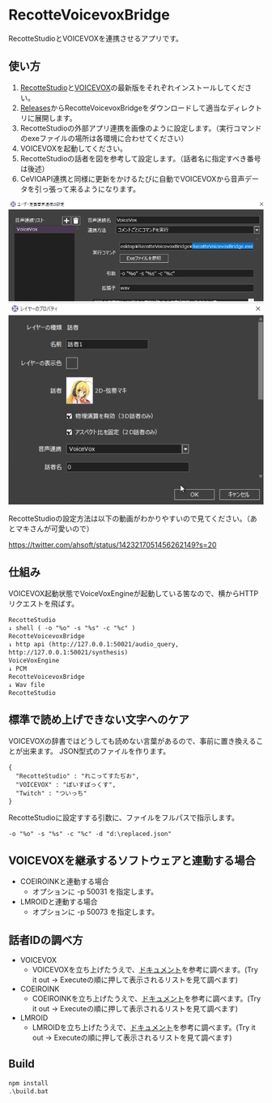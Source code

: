 # RecotteVoicevoxBridge

RecotteStudioとVOICEVOXを連携させるアプリです。

## 使い方

1. [RecotteStudio](https://www.ah-soft.com/rs/updates/)と[VOICEVOX](https://voicevox.hiroshiba.jp/)の最新版をそれぞれインストールしてください。
1. [Releases](https://github.com/wallstudio/RecotteVoicevoxBridge/releases)からRecotteVoicevoxBridgeをダウンロードして適当なディレクトリに展開します。
1. RecotteStudioの外部アプリ連携を画像のように設定します。（実行コマンドのexeファイルの場所は各環境に合わせてください）
1. VOICEVOXを起動してください。
1. RecotteStudioの話者を図を参考して設定します。（話者名に指定すべき番号は後述）
1. CeVIOAPI連携と同様に更新をかけるたびに自動でVOICEVOXから音声データを引っ張って来るようになります。

![image](img/config1.png)
![image](img/config2.png)

RecotteStudioの設定方法は以下の動画がわかりやすいので見てください。（あとマキさんが可愛いので）  

https://twitter.com/ahsoft/status/1423217051456262149?s=20


## 仕組み

VOICEVOX起動状態でVoiceVoxEngineが起動している筈なので、横からHTTPリクエストを飛ばす。


```
RecotteStudio
↓ shell ( -o "%o" -s "%s" -c "%c" )
RecotteVoicevoxBridge
↓ http api (http://127.0.0.1:50021/audio_query, http://127.0.0.1:50021/synthesis)
VoiceVoxEngine
↓ PCM
RecotteVoicevoxBridge
↓ Wav file
RecotteStudio
```


## 標準で読め上げできない文字へのケア

VOICEVOXの辞書ではどうしても読めない言葉があるので、事前に置き換えることが出来ます。
JSON型式のファイルを作ります。
```
{
  "RecotteStudio" : "れこってすたぢお",
  "VOICEVOX" : "ぼいすぼっくす",
  "Twitch" : "ついっち"
}
```

RecotteStudioに設定すする引数に、ファイルをフルパスで指示します。

```
-o "%o" -s "%s" -c "%c" -d "d:\replaced.json"
```


## VOICEVOXを継承するソフトウェアと連動する場合
- COEIROINKと連動する場合
    - オプションに -p 50031 を指定します。
- LMROIDと連動する場合
    - オプションに -p 50073 を指定します。


## 話者IDの調べ方
- VOICEVOX
    - VOICEVOXを立ち上げたうえで、[ドキュメント](http://127.0.0.1:50021/docs#/%E3%81%9D%E3%81%AE%E4%BB%96/speakers_speakers_get)を参考に調べます。(Try it out → Executeの順に押して表示されるリストを見て調べます)   
- COEIROINK
    - COEIROINKを立ち上げたうえで、[ドキュメント](http://127.0.0.1:50031/docs#/%E3%81%9D%E3%81%AE%E4%BB%96/speakers_speakers_get)を参考に調べます。(Try it out → Executeの順に押して表示されるリストを見て調べます)
- LMROID
    - LMROIDを立ち上げたうえで、[ドキュメント](http://127.0.0.1:50073/docs#/%E3%81%9D%E3%81%AE%E4%BB%96/speakers_speakers_get)を参考に調べます。(Try it out → Executeの順に押して表示されるリストを見て調べます)


## Build

```
npm install
.\build.bat
```
